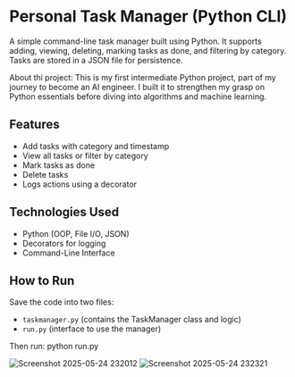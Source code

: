 # Personal Task Manager (Python CLI)

A simple command-line task manager built using Python. It supports adding, viewing, deleting, marking tasks as done, and filtering by category. Tasks are stored in a JSON file for persistence.

About thi project:
This is my first intermediate Python project, part of my journey to become an AI engineer. I built it to strengthen my grasp on Python essentials before diving into algorithms and machine learning.


## Features
- Add tasks with category and timestamp
- View all tasks or filter by category
- Mark tasks as done
- Delete tasks
- Logs actions using a decorator

## Technologies Used
- Python (OOP, File I/O, JSON)
- Decorators for logging
- Command-Line Interface

## How to Run
Save the code into two files:
- `taskmanager.py` (contains the TaskManager class and logic)
- `run.py` (interface to use the manager)

Then run:
python run.py

![Screenshot 2025-05-24 232012](https://github.com/user-attachments/assets/5e2c5d59-71d7-4dd9-98bd-829f6278a695)
![Screenshot 2025-05-24 232321](https://github.com/user-attachments/assets/4c6f0077-a4d2-4af9-96f3-a99de3e160f2)


